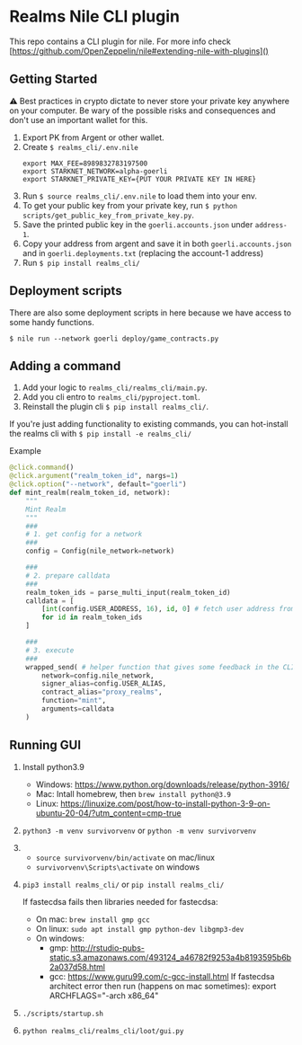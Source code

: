 # Realms Nile CLI plugin

This repo contains a CLI plugin for nile. For more info check [https://github.com/OpenZeppelin/nile#extending-nile-with-plugins]()

## Getting Started

⚠️ Best practices in crypto dictate to never store your private key anywhere on your computer.
Be wary of the possible risks and consequences and don't use an important wallet for this.

1. Export PK from Argent or other wallet.
2. Create `$ realms_cli/.env.nile`
   ```
   export MAX_FEE=8989832783197500
   export STARKNET_NETWORK=alpha-goerli
   export STARKNET_PRIVATE_KEY={PUT YOUR PRIVATE KEY IN HERE}
   ```
3. Run `$ source realms_cli/.env.nile` to load them into your env.
4. To get your public key from your private key, run `$ python scripts/get_public_key_from_private_key.py`.
5. Save the printed public key in the `goerli.accounts.json` under `address-1`.
6. Copy your address from argent and save it in both `goerli.accounts.json` and in `goerli.deployments.txt` (replacing the account-1 address)
7. Run `$ pip install realms_cli/`

## Deployment scripts

There are also some deployment scripts in here because we have access to some handy functions.

`$ nile run --network goerli deploy/game_contracts.py`

## Adding a command

1. Add your logic to `realms_cli/realms_cli/main.py`.
2. Add you cli entro to `realms_cli/pyproject.toml`.
3. Reinstall the plugin cli `$ pip install realms_cli/`.

If you're just adding functionality to existing commands, you can hot-install the realms cli with `$ pip install -e realms_cli/`

Example

```python
@click.command()
@click.argument("realm_token_id", nargs=1)
@click.option("--network", default="goerli")
def mint_realm(realm_token_id, network):
    """
    Mint Realm
    """
    ###
    # 1. get config for a network
    ###
    config = Config(nile_network=network)

    ###
    # 2. prepare calldata
    ###
    realm_token_ids = parse_multi_input(realm_token_id)
    calldata = [
        [int(config.USER_ADDRESS, 16), id, 0] # fetch user address from config
        for id in realm_token_ids
    ]

    ###
    # 3. execute
    ###
    wrapped_send( # helper function that gives some feedback in the CLI
        network=config.nile_network,
        signer_alias=config.USER_ALIAS,
        contract_alias="proxy_realms",
        function="mint",
        arguments=calldata
    )
```

## Running GUI

1. Install python3.9
   - Windows: https://www.python.org/downloads/release/python-3916/
   - Mac: Intall homebrew, then `brew install python@3.9`
   - Linux: https://linuxize.com/post/how-to-install-python-3-9-on-ubuntu-20-04/?utm_content=cmp-true
2. `python3 -m venv survivorvenv` or `python -m venv survivorvenv`
3. - `source survivorvenv/bin/activate` on mac/linux
   - `survivorvenv\Scripts\activate` on windows
4. `pip3 install realms_cli/` or `pip install realms_cli/`

   If fastecdsa fails then libraries needed for fastecdsa:

   - On mac: `brew install gmp gcc`
   - On linux: `sudo apt install gmp python-dev libgmp3-dev`
   - On windows:
     - gmp: http://rstudio-pubs-static.s3.amazonaws.com/493124_a46782f9253a4b8193595b6b2a037d58.html
     - gcc: https://www.guru99.com/c-gcc-install.html
       If fastecdsa architect error then run (happens on mac sometimes):
       export ARCHFLAGS="-arch x86_64"

5. `./scripts/startup.sh`
6. `python realms_cli/realms_cli/loot/gui.py`
